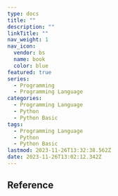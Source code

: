 ```yaml
---
type: docs
title: ""
description: ""
linkTitle: ""
nav_weight: 1
nav_icon:
  vendor: bs
  name: book
  color: blue
featured: true
series:
  - Programming
  - Programming Language
categories:
  - Programming Language
  - Python
  - Python Basic
tags:
  - Programming Language
  - Python
  - Python Basic
lastmod: 2023-11-26T13:32:38.562Z
date: 2023-11-26T13:02:12.342Z
---
```


## Reference
